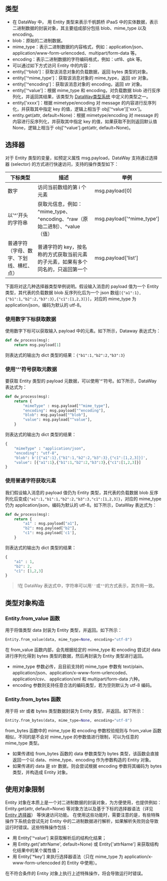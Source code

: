 

## 类型
- 在 DataWay 中， 用 Entity 类型来表示千帆鹊桥 iPaaS 中的实体数据，表示二进制数据的封装对象，其主要组成部分包括 blob、mime_type 以及 encoding。
 - blob：原始的二进制数据。
 - mime_type：表示二进制数据的内容格式，例如：application/json、application/www-form-urlencoded、multipart/form-data 等。
 - encoding：表示二进制数据的字符编码格式，例如：utf8、gbk 等。
- 可以通过如下方式访问 Entity 中的内容：
 - entity['^blob']：获取该消息对象的负载数据，返回 bytes 类型的对象。
 - entity['^mime_type']：获取该消息对象的 mime_type，返回 str 对象。
 - entity['^encoding']：获取该消息对象的 encoding，返回 str 对象。
 - entity['^value']：根据 mime_type 和 encoding，对负载数据 blob 进行反序列化，并返回其结果，该类型为 [DataWay类型系统](https://cloud.tencent.com/document/product/1270/55572) 中定义的类型之一。
- entity['xxxx']：根据 mimetype/encoding 对 message 的内容进行反序列化，并获取其中指定 key 的值，逻辑上相当于 obj<span>['^value']</span>['xxx']。
- entity.get(attr, default=None)：根据 mimetype/encoding 对 message 的内容进行反序列化，并获取其中指定 key 的值，如果获取不到则返回默认值 None，逻辑上相当于 obj['^value'].get(attr, default=None)。

## 选择器
对于 Entity 类型的变量，如预定义属性 msg.payload，DataWay 支持通过选择器 (selector) 的方式进行快速访问，支持的操作类型如下：

| 下标类型                                 | 描述                                                         | 举例                      |
| ---------------------------------------- | ------------------------------------------------------------ | ------------------------- |
| 数字                                     | 访问当前数组的第 i 个元素                                    | msg.payload[0]            |
| 以'^'开头的字符串                        | 获取元信息，例如：^mime_type、^encoding、^raw（原始二进制）、^value（值） | msg.payload['^mime_type'] |
| 普通字符（字母、数字、下划线、横杠、点） | 普通字符的 key，按名称的方式获取当前元素的子元素，如果有多个同名的，只返回第一个 | msg.payload['list']       |

下面将对这几种选择器类型举例说明。假设输入消息的 payload 值为一个 Entity 类型，其代表的负载数据 blob 反序列化后为一个 json 数组`[{"a1":1},{"b1":1,"b2":2,"b3":3},{"c1":[1,2,3]}]`，对应的 mime_type 为 application/json，编码为默认的 utf-8。

### 使用数字下标获取数据
使用数字下标可以获取输入 payload 中的元素。如下所示，Dataway 表达式为：
```python
def dw_process(msg):
    return msg.payload[1]
```
则表达式的输出为 dict 类型的结果：`{"b1":1,"b2":2,"b3":3}`
### 使用'^'符号获取元数据
要获取 Entity 类型的 payload 元数据，可以使用'^'符号。如下所示，DataWay 表达式为：
```python
def dw_process(msg):
    return {
        "mimeType" : msg.payload["^mime_type"],
        "encoding": msg.payload["^encoding"],
        "blob": msg.payload["^blob"],
        "value": msg.payload["^value"],
    }
```
则表达式的输出为 dict 类型的结果：
```python
{
    "mimeType" : "application/json",
    "encoding": "utf-8",
    "blob": b'[{"a1":1},{"b1":1,"b2":2,"b3":3},{"c1":[1,2,3]}]',
    "value": [{"a1":1},{"b1":1,"b2":2,"b3":3},{"c1":[1,2,3]}]
}
```
### 使用普通字符获取元素
我们假设输入消息的 payload 值仍为 Entity 类型，其代表的负载数据 blob 反序列化后变成`{"a1":1,"b1":1,"b2":2,"b3":3,"c1":[1,2,3]}`，对应的 mime_type 仍为 application/json，编码为默认的 utf-8。如下所示，DataWay 表达式为：
```python
def dw_process(msg):
    return {
        "a1" : msg.payload["a1"],
        "b2": msg.payload["b2"],
        "c1": msg.payload['c1'],
    }
```
则表达式的输出为 dict 类型的结果：
```python
{
    "a1" : 1,
    "b2": 2,
    "c1": [1,2,3]
}
```
>!在 DataWay 表达式中，字符串可以用`''`或`""`的方式表示，其作用一致。

## 类型对象构造
### Entity.from_value 函数
用于将值类型 data 封装为 Entity 类型，并返回。如下所示：
```python
Entity.from_value(data, mime_type=None, encoding="utf-8")
```
在 from_value 函数内部，会先根据给定的 mime_type 和 encoding 尝试对 data 进行序列化得到 bytes 类型的数据，然后再封装为 Entity 类型进行返回。
- mime_type 参数必传，且目前支持的 mime_type 参数有 text/plain、application/json、application/x-www-form-urlencoded、application/csv、 application/xml 和 multipart/form-data 六种。
- encoding 参数则支持任意合法的编码类型，若为空则默认为 utf-8 编码。

### Entity.from_bytes 函数
用于将 str 或者 bytes 类型数据封装为 Entity 类型，并返回。如下所示：
```python
Entity.from_bytes(data, mime_type=None, encoding="utf-8")
```
from_bytes 函数中的 mime_type 和 encoding 参数校验规则与 from_value 函数相似，不同的是不会对 mime_type 的参数值进行限制，可以为任意的 mime_type 类型。
- 如果传递给 from_bytes 函数的 data 参数类型为 bytes 类型，该函数会直接返回一个以 data、mime_type、encoding 作为参数构造的 Entity 对象。
- 如果传递的 data 是 str 数据，则会尝试根据 encoding 参数将其编码为 bytes 类型，并构造成 Entity 对象。

## 使用对象限制
Entity 对象在本质上是一个对二进制数据的封装对象，为方便使用，也提供例如：Entity.get(attr, default=None) 等对象方法以及基于下标的选择器语法（详见[ Entity 选择器](#selectors)） 等快速访问功能。
在使用这些功能时，需要注意的是，有些特殊操作下系统会尝试先对 Entity 中的二进制数据进行解析，如果解析失败则会导致运行时错误。这些特殊操作包括：
- 用 Entity['^value'] 来获取解析后的结构化结果；
- 用 Entity.get('attrName', default=None) 或 Entity['attrName'] 来获取结构化结果中的某个属性值；
- 用 Entity['*key'] 来执行选择器语法（只在 mime_type 为 application/x-www-form-urlencoded 的 Entity 中使用）。

在不符合条件的 Entity 对象上执行上述特殊操作，将会导致运行时错误。
